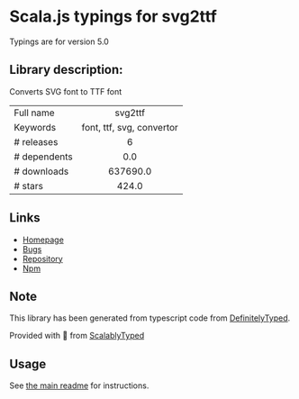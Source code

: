 
# Scala.js typings for svg2ttf

Typings are for version 5.0

## Library description:
Converts SVG font to TTF font

|                    |                 |
| ------------------ | :-------------: |
| Full name          | svg2ttf |
| Keywords           | font, ttf, svg, convertor |
| # releases         | 6 |
| # dependents       | 0.0 |
| # downloads        | 637690.0 |
| # stars            | 424.0 |

## Links
- [Homepage](https://github.com/fontello/svg2ttf#readme)
- [Bugs](https://github.com/fontello/svg2ttf/issues)
- [Repository](https://github.com/fontello/svg2ttf)
- [Npm](https://www.npmjs.com/package/svg2ttf)
    


## Note
This library has been generated from typescript code from [DefinitelyTyped](https://definitelytyped.org).

Provided with :purple_heart: from [ScalablyTyped](https://github.com/oyvindberg/ScalablyTyped)

## Usage
See [the main readme](../../readme.md) for instructions.


